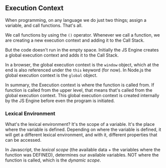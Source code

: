 ## Execution Context

When programming, on any language we do just two things; assign a variable, and call functions. That's all.

We call functions by using the `()` operator.
Whenever we call a function, we are creating a new execution context and adding it to the Call Stack.

But the code doesn't run in the empty space. Initially the JS Engine creates a global execution context and adds it to the Call Stack.

In a browser, the global execution context is the `window` object, which at the end is also referenced under the `this` keyword (for now). In Node.js the global execution context is the `global` object.

In summary, the Execution context is where the function is called from. If function is called from the upper level, that means that's called from the global execution context. This global execution context is created internally by the JS Engine before even the program is initiated.

### Lexical Environment

What's the lexical environment? It's the scope of a variable. It's the place where the variable is defined.
Depending on where the variable is defined, it will get a different lexical environment, and with it, different properties that can be accessed.

In Javascript, the _lexical scope_ (the available data + the variables where the function was DEFINED), determines our available variables. NOT where the function is called, which is the _dynamic scope_.
